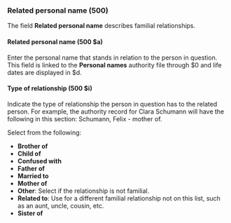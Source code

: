 ### Related personal name (500)

The field **Related personal name** describes familial relationships.

#### Related personal name (500 $a)

Enter the personal name that stands in relation to the person in question. This field is linked to the **Personal names** authority file through $0 and life dates are displayed in $d.

#### Type of relationship (500 $i)

Indicate the type of relationship the person in question has to the related person. For example, the authority record for Clara Schumann will have the following in this section: Schumann, Felix - mother of.

Select from the following:

- **Brother of**
- **Child of**
- **Confused with**
- **Father of**
- **Married to**
- **Mother of**
- **Other**: Select if the relationship is not familial.
- **Related to**: Use for a different familial relationship not on this list, such as an aunt, uncle, cousin, etc.
- **Sister of**
